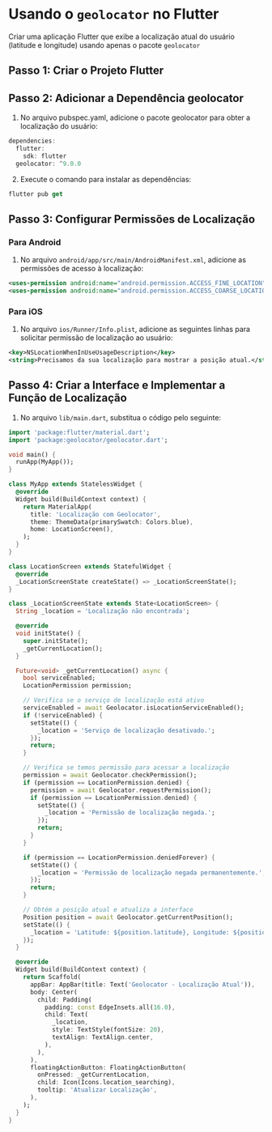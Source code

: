 # Usando o `geolocator` no Flutter

Criar uma aplicação Flutter que exibe a localização atual do usuário (latitude e longitude) usando apenas o pacote `geolocator`

## Passo 1: Criar o Projeto Flutter


## Passo 2: Adicionar a Dependência geolocator

1. No arquivo pubspec.yaml, adicione o pacote geolocator para obter a localização do usuário:

```dart
dependencies:
  flutter:
    sdk: flutter
  geolocator: ^9.0.0
```

2. Execute o comando para instalar as dependências:

```dart
flutter pub get
```


## Passo 3: Configurar Permissões de Localização

### Para Android


1. No arquivo `android/app/src/main/AndroidManifest.xml`, adicione as permissões de acesso à localização:

```xml
<uses-permission android:name="android.permission.ACCESS_FINE_LOCATION" />
<uses-permission android:name="android.permission.ACCESS_COARSE_LOCATION" />
```

### Para iOS
1. No arquivo `ios/Runner/Info.plist`, adicione as seguintes linhas para solicitar permissão de localização ao usuário:

```xml
<key>NSLocationWhenInUseUsageDescription</key>
<string>Precisamos da sua localização para mostrar a posição atual.</string>
```


## Passo 4: Criar a Interface e Implementar a Função de Localização

1. No arquivo `lib/main.dart`, substitua o código pelo seguinte:

```dart
import 'package:flutter/material.dart';
import 'package:geolocator/geolocator.dart';

void main() {
  runApp(MyApp());
}

class MyApp extends StatelessWidget {
  @override
  Widget build(BuildContext context) {
    return MaterialApp(
      title: 'Localização com Geolocator',
      theme: ThemeData(primarySwatch: Colors.blue),
      home: LocationScreen(),
    );
  }
}

class LocationScreen extends StatefulWidget {
  @override
  _LocationScreenState createState() => _LocationScreenState();
}

class _LocationScreenState extends State<LocationScreen> {
  String _location = 'Localização não encontrada';

  @override
  void initState() {
    super.initState();
    _getCurrentLocation();
  }

  Future<void> _getCurrentLocation() async {
    bool serviceEnabled;
    LocationPermission permission;

    // Verifica se o serviço de localização está ativo
    serviceEnabled = await Geolocator.isLocationServiceEnabled();
    if (!serviceEnabled) {
      setState(() {
        _location = 'Serviço de localização desativado.';
      });
      return;
    }

    // Verifica se temos permissão para acessar a localização
    permission = await Geolocator.checkPermission();
    if (permission == LocationPermission.denied) {
      permission = await Geolocator.requestPermission();
      if (permission == LocationPermission.denied) {
        setState(() {
          _location = 'Permissão de localização negada.';
        });
        return;
      }
    }

    if (permission == LocationPermission.deniedForever) {
      setState(() {
        _location = 'Permissão de localização negada permanentemente.';
      });
      return;
    }

    // Obtém a posição atual e atualiza a interface
    Position position = await Geolocator.getCurrentPosition();
    setState(() {
      _location = 'Latitude: ${position.latitude}, Longitude: ${position.longitude}';
    });
  }

  @override
  Widget build(BuildContext context) {
    return Scaffold(
      appBar: AppBar(title: Text('Geolocator - Localização Atual')),
      body: Center(
        child: Padding(
          padding: const EdgeInsets.all(16.0),
          child: Text(
            _location,
            style: TextStyle(fontSize: 20),
            textAlign: TextAlign.center,
          ),
        ),
      ),
      floatingActionButton: FloatingActionButton(
        onPressed: _getCurrentLocation,
        child: Icon(Icons.location_searching),
        tooltip: 'Atualizar Localização',
      ),
    );
  }
}
```